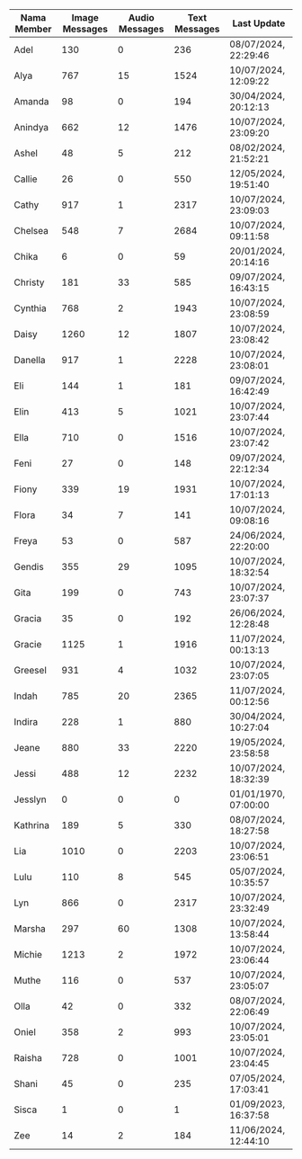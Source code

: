 | Nama Member | Image Messages | Audio Messages | Text Messages | Last Update |
| ------ | -------------- | -------------- | ------------- | ------------ |
| Adel | 130 | 0 | 236 | 08/07/2024, 22:29:46 |
| Alya | 767 | 15 | 1524 | 10/07/2024, 12:09:22 |
| Amanda | 98 | 0 | 194 | 30/04/2024, 20:12:13 |
| Anindya | 662 | 12 | 1476 | 10/07/2024, 23:09:20 |
| Ashel | 48 | 5 | 212 | 08/02/2024, 21:52:21 |
| Callie | 26 | 0 | 550 | 12/05/2024, 19:51:40 |
| Cathy | 917 | 1 | 2317 | 10/07/2024, 23:09:03 |
| Chelsea | 548 | 7 | 2684 | 10/07/2024, 09:11:58 |
| Chika | 6 | 0 | 59 | 20/01/2024, 20:14:16 |
| Christy | 181 | 33 | 585 | 09/07/2024, 16:43:15 |
| Cynthia | 768 | 2 | 1943 | 10/07/2024, 23:08:59 |
| Daisy | 1260 | 12 | 1807 | 10/07/2024, 23:08:42 |
| Danella | 917 | 1 | 2228 | 10/07/2024, 23:08:01 |
| Eli | 144 | 1 | 181 | 09/07/2024, 16:42:49 |
| Elin | 413 | 5 | 1021 | 10/07/2024, 23:07:44 |
| Ella | 710 | 0 | 1516 | 10/07/2024, 23:07:42 |
| Feni | 27 | 0 | 148 | 09/07/2024, 22:12:34 |
| Fiony | 339 | 19 | 1931 | 10/07/2024, 17:01:13 |
| Flora | 34 | 7 | 141 | 10/07/2024, 09:08:16 |
| Freya | 53 | 0 | 587 | 24/06/2024, 22:20:00 |
| Gendis | 355 | 29 | 1095 | 10/07/2024, 18:32:54 |
| Gita | 199 | 0 | 743 | 10/07/2024, 23:07:37 |
| Gracia | 35 | 0 | 192 | 26/06/2024, 12:28:48 |
| Gracie | 1125 | 1 | 1916 | 11/07/2024, 00:13:13 |
| Greesel | 931 | 4 | 1032 | 10/07/2024, 23:07:05 |
| Indah | 785 | 20 | 2365 | 11/07/2024, 00:12:56 |
| Indira | 228 | 1 | 880 | 30/04/2024, 10:27:04 |
| Jeane | 880 | 33 | 2220 | 19/05/2024, 23:58:58 |
| Jessi | 488 | 12 | 2232 | 10/07/2024, 18:32:39 |
| Jesslyn | 0 | 0 | 0 | 01/01/1970, 07:00:00 |
| Kathrina | 189 | 5 | 330 | 08/07/2024, 18:27:58 |
| Lia | 1010 | 0 | 2203 | 10/07/2024, 23:06:51 |
| Lulu | 110 | 8 | 545 | 05/07/2024, 10:35:57 |
| Lyn | 866 | 0 | 2317 | 10/07/2024, 23:32:49 |
| Marsha | 297 | 60 | 1308 | 10/07/2024, 13:58:44 |
| Michie | 1213 | 2 | 1972 | 10/07/2024, 23:06:44 |
| Muthe | 116 | 0 | 537 | 10/07/2024, 23:05:07 |
| Olla | 42 | 0 | 332 | 08/07/2024, 22:06:49 |
| Oniel | 358 | 2 | 993 | 10/07/2024, 23:05:01 |
| Raisha | 728 | 0 | 1001 | 10/07/2024, 23:04:45 |
| Shani | 45 | 0 | 235 | 07/05/2024, 17:03:41 |
| Sisca | 1 | 0 | 1 | 01/09/2023, 16:37:58 |
| Zee | 14 | 2 | 184 | 11/06/2024, 12:44:10 |
